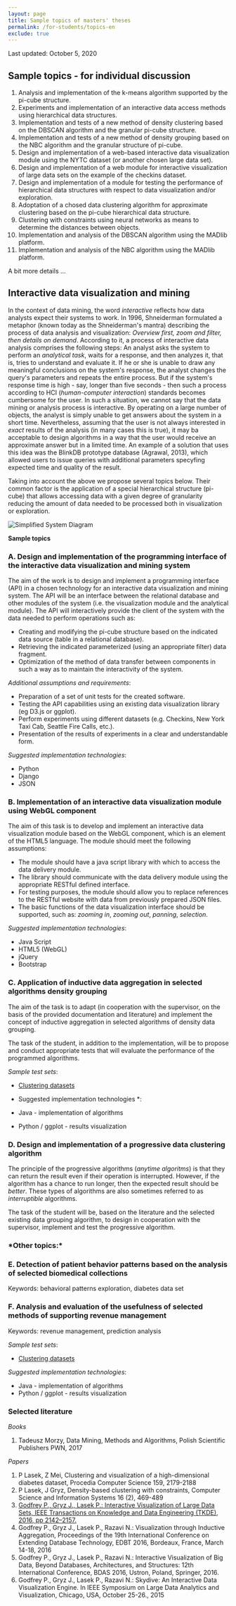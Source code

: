 ```yaml
---
layout: page
title: Sample topics of masters' theses
permalink: /for-students/topics-en
exclude: true
---
```


Last updated: October 5, 2020

## Sample topics - for individual discussion

 1. Analysis and implementation of the k-means algorithm supported by the pi-cube structure.
 2. Experiments and implementation of an interactive data access methods using hierarchical data structures.
 3. Implementation and tests of a new method of density clustering based on the DBSCAN algorithm and the granular pi-cube structure.
 4. Implementation and tests of a new method of density grouping based on the NBC algorithm and the granular structure of pi-cube.
 5. Design and implementation of a web-based interactive data visualization module using the NYTC dataset (or another chosen large data set).
 6. Design and implementation of a web module for interactive visualization of large data sets on the example of the checkins dataset.
 7. Design and implementation of a module for testing the performance of hierarchical data structures with respect to data visualization and/or exploration.
 8. Adoptation of a chosed data clustering algorithm for approximate clustering based on the pi-cube hierarchical data structure.
 9. Clustering with constraints using neural networks as means to determine the distances between objects.
10. Implementation and analysis of the DBSCAN algorithm using the MADlib platform.
11. Implementation and analysis of the NBC algorithm using the MADlib platform.
    
A bit more details ...

## Interactive data visualization and mining

In the context of data mining, the word *interactive* reflects how data analysts expect their systems to work. In 1996, Shneiderman formulated a metaphor (known today as the Shneiderman's mantra) describing the process of data analysis and visualization: *Overview first, zoom and filter, then details on demand*. According to it, a process of interactive data analysis comprises the following steps: An analyst asks the system to perform an *analytical task*, waits for a response, and then analyzes it, that is, tries to understand and evaluate it. If he or she is unable to draw any meaningful conclusions on the system's response, the analyst changes the query's parameters and repeats the entire process. But if the system's response time is high - say, longer than five seconds - then such a process according to HCI (*human-computer interaction*) standards becomes cumbersome for the user. In such a situation, we cannot say that the data mining or analysis process is interactive. By operating on a large number of objects, the analyst is simply unable to get answers about the system in a short time. Nevertheless, assuming that the user is not always interested in *exact* results of the analysis (in many cases this is true), it may ba acceptable to design algorithms in a way that the user would receive an approximate answer but in a limited time. An example of a solution that uses this idea was the BlinkDB prototype database (Agrawal, 2013), which allowed users to issue queries with additional parameters specyfing expected time and quality of the result.

Taking into account the above we propose several topics below. Their common factor is the application of a special hierarchical structure (pi-cube) that allows accessing data with a given degree of granularity reducing the amount of data needed to be processed both in visualization or exploration.

![Simplified System Diagram]({{site.url}}/files/interactive-diagram-en.png)

**Sample topics**

<h3>A. Design and implementation of the programming interface of the interactive data visualization and mining system </h3>

The aim of the work is to design and implement a programming interface (API) in a chosen technology for an interactive data visualization and mining system. The API will be an interface between the relational database and other modules of the system (i.e. the visualization module and the analytical module). The API will interactively provide the client of the system with the data needed to perform operations such as:

* Creating and modifying the pi-cube structure based on the indicated data source (table in a relational database).
* Retrieving the indicated parameterized (using an appropriate filter) data fragment.
* Optimization of the method of data transfer between components in such a way as to maintain the interactivity of the system.

*Additional assumptions and requirements*:

* Preparation of a set of unit tests for the created software.
* Testing the API capabilities using an existing data visualization library (eg D3.js or ggplot).
* Perform experiments using different datasets (e.g. Checkins, New York Taxi Cab, Seattle Fire Calls, etc.).
* Presentation of the results of experiments in a clear and understandable form.

*Suggested implementation technologies*:

* Python
* Django
* JSON

<h3>B. Implementation of an interactive data visualization module using WebGL component</h3>
     
The aim of this task is to develop and implement an interactive data visualization module based on the WebGL component, which is an element of the HTML5 language. The module should meet the following assumptions:

* The module should have a java script library with which to access the data delivery module.
* The library should communicate with the data delivery module using the appropriate RESTful defined interface.
* For testing purposes, the module should allow you to replace references to the RESTful website with data from previously prepared JSON files.
* The basic functions of the data visualization interface should be supported, such as: *zooming in*, *zooming out*, *panning*, *selection*.

*Suggested implementation technologies*:

* Java Script
* HTML5 (WebGL)
* jQuery
* Bootstrap

<h3> C. Application of inductive data aggregation in selected algorithms density grouping </h3>

The aim of the task is to adapt (in cooperation with the supervisor, on the basis of the provided documentation and literature) and implement the concept of inductive aggregation in selected algorithms of density data grouping.

The task of the student, in addition to the implementation, will be to propose and conduct appropriate tests that will evaluate the performance of the programmed algorithms.

*Sample test sets*:

* [Clustering datasets](https://cs.joensuu.fi/sipu/datasets/)

* Suggested implementation technologies *:
* Java - implementation of algorithms
* Python / ggplot - results visualization

<h3>D. Design and implementation of a progressive data clustering algorithm </h3>

The principle of the progressive algorithms (*anytime algoritms*) is that they can return the result even if their operation is interrupted. However, if the algorithm has a chance to run longer, then the expected result should be *better*. These types of algorithms are also sometimes referred to as *interruptible* algorithms.

The task of the student will be, based on the literature and the selected existing data grouping algorithm, to design in cooperation with the supervisor, implement and test the progressive algorithm.

<h3>*Other topics:*</h3>

<h3>E. Detection of patient behavior patterns based on the analysis of selected biomedical collections</h3>

Keywords: behavioral patterns exploration, diabetes data set

<h3>F. Analysis and evaluation of the usefulness of selected methods of supporting revenue management</h3>

Keywords: revenue management, prediction analysis

*Sample test sets*:

* [Clustering datasets](https://cs.joensuu.fi/sipu/datasets/)

*Suggested implementation technologies*:

* Java - implementation of algorithms
* Python / ggplot - results visualization

### Selected literature

*Books*

1. Tadeusz Morzy, Data Mining, Methods and Algorithms, Polish Scientific Publishers PWN, 2017

*Papers*

1. P Lasek, Z Mei, Clustering and visualization of a high-dimensional diabetes dataset, Procedia Computer Science 159, 2179-2188
2. P Lasek, J Gryz, Density-based clustering with constraints, Computer Science and Information Systems 16 (2), 469-489
3. [Godfrey P., Gryz J., Lasek P.: Interactive Visualization of Large Data Sets, IEEE Transactions on Knowledge and Data Engineering (TKDE), 2016, pp 2142–2157.](http://ieeexplore.ieee.org/xpl/topAccessedArticles.jsp?punumber=69&topArticlesDate=July+2016)
4. Godfrey P., Gryz J., Lasek P., Razavi N.: Visualization through Inductive Aggregation, Proceedings of the 19th International Conference on Extending Database Technology, EDBT 2016, Bordeaux, France, March 14-18, 2016
5. Godfrey P., Gryz J., Lasek P., Razavi N.: Interactive Visualization of Big Data, Beyond Databases, Architectures, and Structures: 12th International Conference, BDAS 2016, Ustron, Poland, Springer, 2016.
6. Godfrey P., Gryz J., Lasek P., Razavi N.: Skydive: An Interactive Data Visualization Engine.  In IEEE Symposium on Large Data Analytics and Visualization, Chicago, USA, October 25-26., 2015